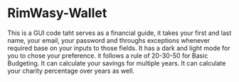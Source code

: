 # RimWasy-Wallet
This is a GUI code taht serves as a financial guide, it takes your first and last name, your email, your password and throughs exceptions whenever required base on your inputs to those fields.
It has a dark and light mode for you to chose your preference.
it follows a rule of 20-30-50 for Basic Budgeting.
It can calculate your savings for multiple years.
It can calculate your charity percentage over years as well.
